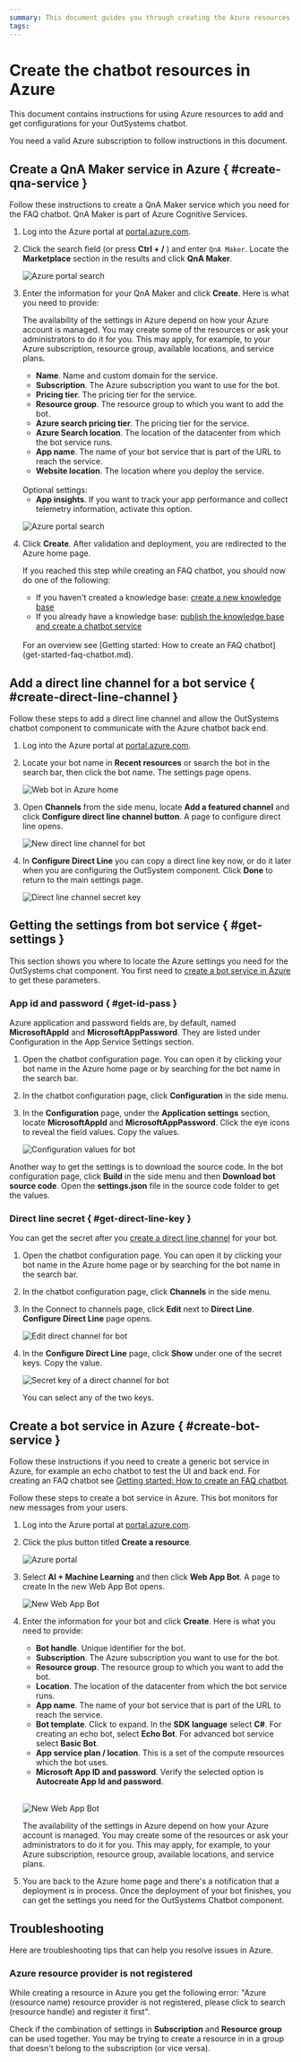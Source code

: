 ```yaml
---
summary: This document guides you through creating the Azure resources for developing a chatbot.
tags:
---
```


# Create the chatbot resources in Azure

This document contains instructions for using Azure resources to add and get configurations for your OutSystems chatbot. 

<div class="info" markdown="1">

You need a valid Azure subscription to follow instructions in this document.

</div>

## Create a QnA Maker service in Azure { #create-qna-service }

Follow these instructions to create a QnA Maker service which you need for the FAQ chatbot. QnA Maker is part of Azure Cognitive Services.

1. Log into the Azure portal at [portal.azure.com](https://portal.azure.com).
2. Click the search field (or press **Ctrl + /** ) and enter `QnA Maker`. Locate the **Marketplace** section in the results and click **QnA Maker**.
   
    ![Azure portal search](images/azure-portal-qna-search.png?width=600)

3. Enter the information for your QnA Maker and click **Create**. Here is what you need to provide:

    <div class="info" markdown="1">

    The availability of the settings in Azure depend on how your Azure account is managed. You may create some of the resources or ask your administrators to do it for you. This may apply, for example, to your Azure subscription, resource group, available locations, and service plans.

    </div>

    * **Name**. Name and custom domain for the service. 
    * **Subscription**. The Azure subscription you want to use for the bot.
    * **Pricing tier**. The pricing tier for the service.
    * **Resource group**. The resource group to which you want to add the bot.
    * **Azure search pricing tier**. The pricing tier for the service.
    * **Azure Search location**. The location of the datacenter from which the bot service runs.
    * **App name**. The name of your bot service that is part of the URL to reach the service.
    * **Website location**. The location where you deploy the service.
  
    <br/>
    Optional settings:

    * **App insights**. If you want to track your app performance and collect telemetry information, activate this option.
  
    ![Azure portal search](images/azure-qna-maker-service-new.png?width=500)


4. Click **Create**. After validation and deployment, you are redirected to the Azure home page.

    <div class="info" markdown="1">

    If you reached this step while creating an FAQ chatbot, you should now do one of the following:

    * If you haven't created a knowledge base: [create a new knowledge base](guide-azure-kb.md#create-kb)
    * If you already have a knowledge base: [publish the knowledge base and create a chatbot service](guide-azure-kb.md#publish-kb)

    <br/>
    For an overview see [Getting started: How to create an FAQ chatbot](get-started-faq-chatbot.md).

    </div>

## Add a direct line channel for a bot service { #create-direct-line-channel }

Follow these steps to add a direct line channel and allow the OutSystems chatbot component to communicate with the Azure chatbot back end.

1. Log into the Azure portal at [portal.azure.com](https://portal.azure.com).
   
2. Locate your bot name in **Recent resources** or search the bot in the search bar, then click the bot name. The settings page opens.

    ![Web bot in Azure home](images/azure-web-app-bot-dashboard.png?width=500)

3. Open **Channels** from the side menu, locate **Add a featured channel** and click **Configure direct line channel button**. A page to configure direct line opens. 

    ![New direct line channel for bot](images/azure-web-app-bot-service-direct-channel-new.png?width=500)

4. In **Configure Direct Line** you can copy a direct line key now, or do it later when you are configuring the OutSystem component. Click **Done** to return to the main settings page.

    ![Direct line channel secret key](images/azure-web-app-bot-service-direct-channel-key.png?width=500)

## Getting the settings from bot service { #get-settings }

This section shows you where to locate the Azure settings you need for the OutSystems chat component. You first need to [create a bot service in Azure](#create-bot-service) to get these parameters.

### App id and password { #get-id-pass }

Azure application and password fields are, by default, named **MicrosoftAppId** and **MicrosoftAppPassword**. They are listed under Configuration in the App Service Settings section.

1. Open the chatbot configuration page. You can open it by clicking your bot name in the Azure home page or by searching for the bot name in the search bar.
2. In the chatbot configuration page, click **Configuration** in the side menu.
3. In the **Configuration** page, under the **Application settings** section, locate **MicrosoftAppId** and **MicrosoftAppPassword**. Click the eye icons to reveal the field values. Copy the values.

    ![Configuration values for bot](images/azure-web-app-bot-service-direct-config.png?width=600)

Another way to get the settings is to download the source code. In the bot configuration page, click **Build** in the side menu and then **Download bot source code**. Open the **settings.json** file in the source code folder to get the values.

### Direct line secret { #get-direct-line-key }

You can get the secret after you [create a direct line channel](#add-a-direct-channel-for-a-bot-service) for your bot. 

1. Open the chatbot configuration page. You can open it by clicking your bot name in the Azure home page or by searching for the bot name in the search bar.
2. In the chatbot configuration page, click **Channels** in the side menu.
3. In the Connect to channels page, click **Edit** next to **Direct Line**. **Configure Direct Line** page opens.

    ![Edit direct channel for bot](images/azure-web-app-bot-service-direct-channel-edit.png?width=600)

4. In the **Configure Direct Line** page, click **Show** under one of the secret keys. Copy the value.

    ![Secret key of a direct channel for bot](images/azure-web-app-bot-service-direct-channel-key.png?width=600)

    <div class="info" markdown="1">

    You can select any of the two keys.

    </div>

## Create a bot service in Azure { #create-bot-service }

<div class="info" markdown="1">

Follow these instructions if you need to create a generic bot service in Azure, for example an echo chatbot to test the UI and back end. For creating an FAQ chatbot see [Getting started: How to create an FAQ chatbot](get-started-faq-chatbot.md).

</div>

Follow these steps to create a bot service in Azure. This bot monitors for new messages from your users. 

1. Log into the Azure portal at [portal.azure.com](https://portal.azure.com).
2. Click the plus button titled **Create a resource**.

    ![Azure portal](images/azure-add-resource-button.png?width=400)

3. Select **AI + Machine Learning** and then click **Web App Bot**. A page to create In the new Web App Bot opens.
    
    ![New Web App Bot](images/azure-web-app-bot-service-new.png?width=450)
    
4. Enter the information for your bot and click **Create**. Here is what you need to provide:

    * **Bot handle**. Unique identifier for the bot. 
    * **Subscription**. The Azure subscription you want to use for the bot.
    * **Resource group**. The resource group to which you want to add the bot.
    * **Location**. The location of the datacenter from which the bot service runs.
    * **App name**. The name of your bot service that is part of the URL to reach the service.
    * **Bot template**. Click to expand. In the **SDK language** select **C#**. For creating an echo bot, select **Echo Bot**. For advanced bot service select **Basic Bot**.
    * **App service plan / location**. This is a set of the compute resources which the bot uses.   
    * **Microsoft App ID and password**. Verify the selected option is **Autocreate App Id and password**.

    <br/>![New Web App Bot](images/azure-web-app-bot-service-create.png?width=250)

    <div class="info" markdown="1">

    The availability of the settings in Azure depend on how your Azure account is managed. You may create some of the resources or ask your administrators to do it for you. This may apply, for example, to your Azure subscription, resource group, available locations, and service plans.

    </div>

5. You are back to the Azure home page and there's a notification that a deployment is in process. Once the deployment of your bot finishes, you can get the settings you need for the OutSystems Chatbot component.

## Troubleshooting

Here are troubleshooting tips that can help you resolve issues in Azure.

### Azure resource provider is not registered

While creating a resource in Azure you get the following error: "Azure (resource name) resource provider is not registered, please click to search (resource handle) and register it first".

Check if the combination of settings in **Subscription** and **Resource group** can be used together. You may be trying to create a resource in in a group that doesn't belong to the subscription (or vice versa).
